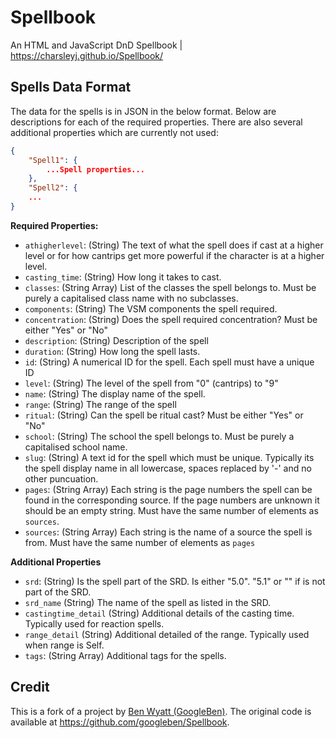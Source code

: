 # Spellbook
An HTML and JavaScript DnD Spellbook | https://charsleyj.github.io/Spellbook/



## Spells Data Format

The data for the spells is in JSON in the below format. Below are descriptions for each of the required properties. There are also several additional properties which are currently not used:

``` json
{
	"Spell1": {
        ...Spell properties...
    },
    "Spell2": {
    ...
}
```

**Required Properties:**

- `athigherlevel`: (String) The text of what the spell does if cast at a higher level or for how cantrips get more powerful if the character is at a higher level.
- `casting_time`: (String) How long it takes to cast.
- `classes`: (String Array) List of the classes the spell belongs to. Must be purely a capitalised class name with no subclasses.
- `components`: (String) The VSM components the spell required.
- `concentration`: (String) Does the spell required concentration? Must be either "Yes" or "No"
- `description`: (String) Description of the spell
- `duration`: (String) How long the spell lasts.
- `id`: (String) A numerical ID for the spell. Each spell must have a unique ID
- `level`: (String) The level of the spell from "0" (cantrips) to "9"
- `name`: (String) The display name of the spell.
- `range`: (String) The range of the spell
- `ritual`: (String) Can the spell be ritual cast? Must be either "Yes" or "No"
- `school`: (String) The school the spell belongs to. Must be purely a capitalised school name.
- `slug`: (String) A text id for the spell which must be unique. Typically its the spell display name in all lowercase, spaces replaced by '-' and no other puncuation.
- `pages`: (String Array) Each string is the page numbers the spell can be found in the corresponding source. If the page numbers are unknown it should be an empty string. Must have the same number of elements as `sources`.
- `sources`: (String Array) Each string is the name of a source the spell is from. Must have the same number of elements as `pages`

**Additional Properties**

- `srd`: (String) Is the spell part of the SRD. Is either "5.0". "5.1" or "" if is not part of the SRD.
- `srd_name` (String) The name of the spell as listed in the SRD.
- `castingtime_detail` (String) Additional details of the casting time. Typically used for reaction spells.
- `range_detail` (String) Additional detailed of the range. Typically used when range is Self.
- `tags`: (String Array) Additional tags for the spells.



## Credit

This is a fork of a project by [Ben Wyatt (GoogleBen)](https://github.com/googleben). The original code is available at https://github.com/googleben/Spellbook.

